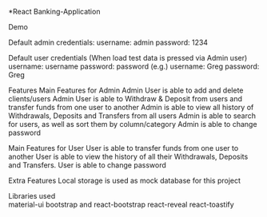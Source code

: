 *React Banking-Application

Demo

Default admin credentials:
username: admin
password: 1234

Default user credentials (When load test data is pressed via Admin user)
username: username
password: password
(e.g.)
username: Greg
password: Greg

Features
Main Features for Admin
Admin User is able to add and delete clients/users
Admin User is able to Withdraw & Deposit from users and transfer funds from one user to another
Admin is able to view all history of Withdrawals, Deposits and Transfers from all users
Admin is able to search for users, as well as sort them by column/category
Admin is able to change password

Main Features for User
User is able to transfer funds from one user to another
User is able to view the history of all their Withdrawals, Deposits and Transfers.
User is able to change password

Extra Features
Local storage is used as mock database for this project

Libraries used    
material-ui
bootstrap and react-bootstrap
react-reveal
react-toastify
